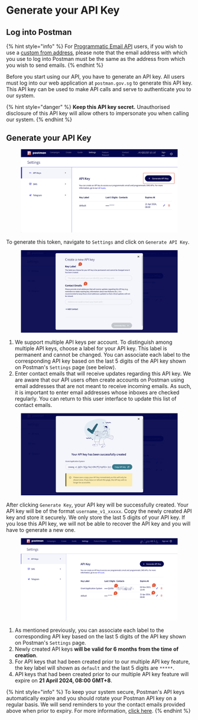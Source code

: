 # Generate your API Key

## Log into Postman

{% hint style="info" %}
For [Programmatic Email API](../programmatic-email-api/README.md) users, if you wish to use a [custom from address](../programmatic-email-api/custom-from-address.md), please note that the email address with which you use to log into Postman must be the same as the address from which you wish to send emails.
{% endhint %}

Before you start using our API, you have to generate an API key. All users must log into our web application at `postman.gov.sg` to generate this API key. This API key can be used to make API calls and serve to authenticate you to our system.

{% hint style="danger" %}
**Keep this API key secret.** Unauthorised disclosure of this API key will allow others to impersonate you when calling our system.
{% endhint %}

## Generate your API Key

<figure><img src="../../.gitbook/assets/generate-api-key.png" alt=""><figcaption></figcaption></figure>

To generate this token, navigate to `Settings` and click on `Generate API Key`.

<figure><img src="../../.gitbook/assets/create-new-api-key.png" alt=""><figcaption></figcaption></figure>

1. We support multiple API keys per account. To distinguish among multiple API keys, choose a label for your API key. This label is permanent and cannot be changed. You can associate each label to the corresponding API key based on the last 5 digits of the API key shown on Postman's `Settings` page (see below).
2. Enter contact emails that will receive updates regarding this API key. We are aware that our API users often create accounts on Postman using email addresses that are not meant to receive incoming emails. As such, it is important to enter email addresses whose inboxes are checked regularly. You can return to this user interface to update this list of contact emails.

<figure><img src="../../.gitbook/assets/successfully-created-api-key.png" alt=""><figcaption></figcaption></figure>

After clicking `Generate Key`, your API key will be successfully created. Your API key will be of the format `username_v1_xxxxx`. Copy the newly created API key and store it securely. We only store the last 5 digits of your API key. If you lose this API key, we will not be able to recover the API key and you will have to generate a new one.

<figure><img src="../../.gitbook/assets/settings-page-api-key.png" alt=""><figcaption></figcaption></figure>

1. As mentioned previously, you can associate each label to the corresponding API key based on the last 5 digits of the API key shown on Postman's `Settings` page.
2. Newly created API keys **will be valid for 6 months from the time of creation**.
3. For API keys that had been created prior to our multiple API key feature, the key label will shown as `default` and the last 5 digits are `*****`.
4. API keys that had been created prior to our multiple API key feature will expire on **21 April 2024, 08:00 GMT+8**.

{% hint style="info" %}
To keep your system secure, Postman's API keys automatically expire and you should rotate your Postman API key on a regular basis. We will send reminders to your the contact emails provided above when prior to expiry. For more information, [click here](rotate-your-api-key.md).
{% endhint %}
